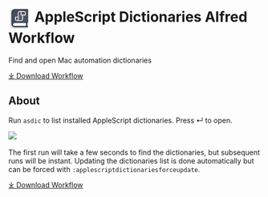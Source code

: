 # <img src='Workflow/icon.png' width='45' align='center' alt='icon'> AppleScript Dictionaries Alfred Workflow

Find and open Mac automation dictionaries

<a href='https://github.com/alfredapp/applescript-dictionaries-workflow/releases/latest/download/AppleScript.Dictionaries.alfredworkflow'>⤓ Download Workflow</a>

## About

<!-- BEGIN ABOUT -->

Run `asdic` to list installed AppleScript dictionaries. Press ↵ to open.

![](https://user-images.githubusercontent.com/1699443/152067731-cbb4db84-a387-4387-927b-ee16c40b1815.png)

The first run will take a few seconds to find the dictionaries, but subsequent runs will be instant. Updating the dictionaries list is done automatically but can be forced with `:applescriptdictionariesforceupdate`.

<!-- END ABOUT -->

<a href='https://github.com/alfredapp/applescript-dictionaries-workflow/releases/latest/download/AppleScript.Dictionaries.alfredworkflow'>⤓ Download Workflow</a>
